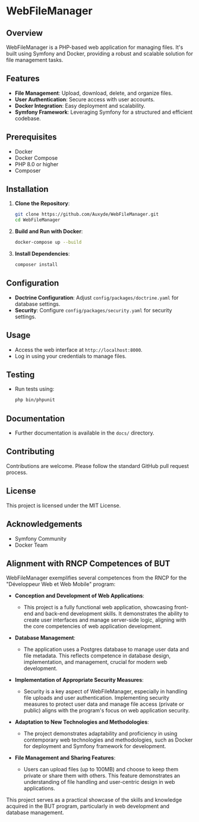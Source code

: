 # WebFileManager

## Overview
WebFileManager is a PHP-based web application for managing files. It's built using Symfony and Docker, providing a robust and scalable solution for file management tasks.

## Features
- **File Management**: Upload, download, delete, and organize files.
- **User Authentication**: Secure access with user accounts.
- **Docker Integration**: Easy deployment and scalability.
- **Symfony Framework**: Leveraging Symfony for a structured and efficient codebase.

## Prerequisites
- Docker
- Docker Compose
- PHP 8.0 or higher
- Composer

## Installation
1. **Clone the Repository**:
   ```bash
   git clone https://github.com/Auxyde/WebFileManager.git
   cd WebFileManager
   ```
2. **Build and Run with Docker**:
   ```bash
   docker-compose up --build
   ```
3. **Install Dependencies**:
   ```bash
   composer install
   ```

## Configuration
- **Doctrine Configuration**: Adjust `config/packages/doctrine.yaml` for database settings.
- **Security**: Configure `config/packages/security.yaml` for security settings.

## Usage
- Access the web interface at `http://localhost:8000`.
- Log in using your credentials to manage files.

## Testing
- Run tests using:
  ```bash
  php bin/phpunit
  ```

## Documentation
- Further documentation is available in the `docs/` directory.

## Contributing
Contributions are welcome. Please follow the standard GitHub pull request process.

## License
This project is licensed under the MIT License.

## Acknowledgements
- Symfony Community
- Docker Team

## Alignment with RNCP Competences of BUT

WebFileManager exemplifies several competences from the RNCP for the "Développeur Web et Web Mobile" program:

- **Conception and Development of Web Applications**: 
  - This project is a fully functional web application, showcasing front-end and back-end development skills. It demonstrates the ability to create user interfaces and manage server-side logic, aligning with the core competencies of web application development.

- **Database Management**: 
  - The application uses a Postgres database to manage user data and file metadata. This reflects competence in database design, implementation, and management, crucial for modern web development.

- **Implementation of Appropriate Security Measures**: 
  - Security is a key aspect of WebFileManager, especially in handling file uploads and user authentication. Implementing security measures to protect user data and manage file access (private or public) aligns with the program's focus on web application security.

- **Adaptation to New Technologies and Methodologies**: 
  - The project demonstrates adaptability and proficiency in using contemporary web technologies and methodologies, such as Docker for deployment and Symfony framework for development.

- **File Management and Sharing Features**:
  - Users can upload files (up to 100MB) and choose to keep them private or share them with others. This feature demonstrates an understanding of file handling and user-centric design in web applications.

This project serves as a practical showcase of the skills and knowledge acquired in the BUT program, particularly in web development and database management.
